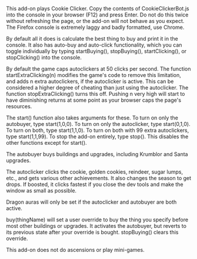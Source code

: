 This add-on plays Cookie Clicker. Copy the contents of CookieClickerBot.js into the console in your browser (F12) and press Enter. Do not do this twice without refreshing the page, or the add-on will not behave as you expect. The Firefox console is extremely laggy and badly formatted, use Chrome.

By default all it does is calculate the best thing to buy and print it in the console. It also has auto-buy and auto-click functionality, which you can toggle individually by typing startBuying(), stopBuying(), startClicking(), or stopClicking() into the console.

By default the game caps autoclickers at 50 clicks per second. The function startExtraClicking(n) modifies the game's code to remove this limitation, and adds n extra autoclickers, if the autoclicker is active. This can be considered a higher degree of cheating than just using the autoclicker. The function stopExtraClicking() turns this off. Pushing n very high will start to have diminishing returns at some point as your browser caps the page's resources.

The start() function also takes arguments for these. To turn on only the autobuyer, type start(1,0,0). To turn on only the autoclicker, type start(0,1,0). To turn on both, type start(1,1,0). To turn on both with 99 extra autoclickers, type start(1,1,99). To stop the add-on entirely, type stop(). This disables the other functions except for start().

The autobuyer buys buildings and upgrades, including Krumblor and Santa upgrades.

The autoclicker clicks the cookie, golden cookies, reindeer, sugar lumps, etc., and gets various other achievements. It also changes the season to get drops. If boosted, it clicks fastest if you close the dev tools and make the window as small as possible.

Dragon auras will only be set if the autoclicker and autobuyer are both active.

buy(thingName) will set a user override to buy the thing you specify before most other buildings or upgrades. It activates the autobuyer, but reverts to its previous state after your override is bought. stopBuying() clears this override.

This add-on does not do ascensions or play mini-games.